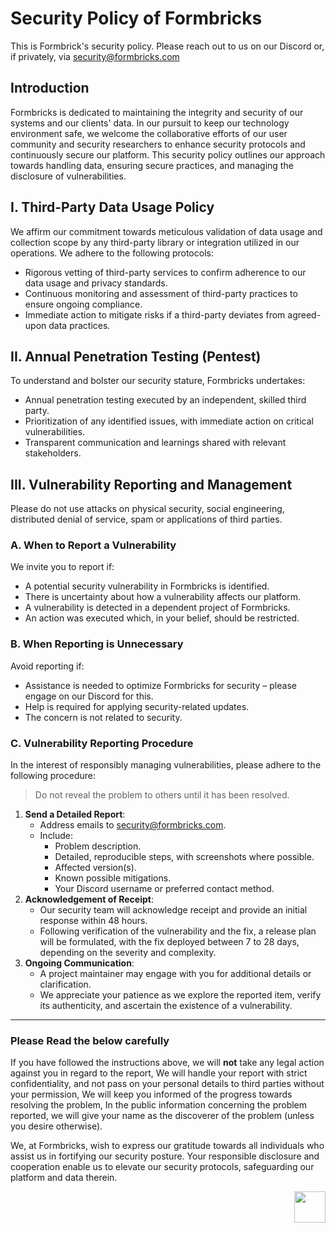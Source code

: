 # Security Policy of Formbricks

This is Formbrick's security policy. Please reach out to us
on our Discord or, if privately, via <security@formbricks.com>

## Introduction

Formbricks is dedicated to maintaining the integrity and security of our systems and our clients' data. In our pursuit to keep our technology environment safe, we welcome the collaborative efforts of our user community and security researchers to enhance security protocols and continuously secure our platform. This security policy outlines our approach towards handling data, ensuring secure practices, and managing the disclosure of vulnerabilities.

## I. Third-Party Data Usage Policy

We affirm our commitment towards meticulous validation of data usage and collection scope by any third-party library or integration utilized in our operations. We adhere to the following protocols:

- Rigorous vetting of third-party services to confirm adherence to our data usage and privacy standards.
- Continuous monitoring and assessment of third-party practices to ensure ongoing compliance.
- Immediate action to mitigate risks if a third-party deviates from agreed-upon data practices.

## II. Annual Penetration Testing (Pentest)

To understand and bolster our security stature, Formbricks undertakes:

- Annual penetration testing executed by an independent, skilled third party.
- Prioritization of any identified issues, with immediate action on critical vulnerabilities.
- Transparent communication and learnings shared with relevant stakeholders.

## III. Vulnerability Reporting and Management

Please do not use attacks on physical security, social engineering, distributed denial of service, spam or applications of third parties.

### **A. When to Report a Vulnerability**

We invite you to report if:

- A potential security vulnerability in Formbricks is identified.
- There is uncertainty about how a vulnerability affects our platform.
- A vulnerability is detected in a dependent project of Formbricks.
- An action was executed which, in your belief, should be restricted.

### **B. When Reporting is Unnecessary**

Avoid reporting if:

- Assistance is needed to optimize Formbricks for security – please engage on our Discord for this.
- Help is required for applying security-related updates.
- The concern is not related to security.

### **C. Vulnerability Reporting Procedure**

In the interest of responsibly managing vulnerabilities, please adhere to the following procedure:

> Do not reveal the problem to others until it has been resolved.

1. **Send a Detailed Report**:
   - Address emails to [security@formbricks.com](mailto:security@formbricks.com).
   - Include:
     - Problem description.
     - Detailed, reproducible steps, with screenshots where possible.
     - Affected version(s).
     - Known possible mitigations.
     - Your Discord username or preferred contact method.
2. **Acknowledgement of Receipt**:
   - Our security team will acknowledge receipt and provide an initial response within 48 hours.
   - Following verification of the vulnerability and the fix, a release plan will be formulated, with the fix deployed between 7 to 28 days, depending on the severity and complexity.
3. **Ongoing Communication**:
   - A project maintainer may engage with you for additional details or clarification.
   - We appreciate your patience as we explore the reported item, verify its authenticity, and ascertain the existence of a vulnerability.

---

### Please Read the below carefully

If you have followed the instructions above, we will **not** take any legal action against you in regard to the report,
We will handle your report with strict confidentiality, and not pass on your personal details to third parties without your permission, We will keep you informed of the progress towards resolving the problem, In the public information concerning the problem reported, we will give your name as the discoverer of the problem (unless you desire otherwise).

We, at Formbricks, wish to express our gratitude towards all individuals who assist us in fortifying our security posture. Your responsible disclosure and cooperation enable us to elevate our security protocols, safeguarding our platform and data therein.

<p align="right"><a href="#top"><img src="https://cdn-icons-png.flaticon.com/512/892/892692.png" height="50px"></a></p>

